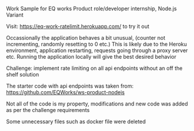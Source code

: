 Work Sample for EQ works Product role/developer internship, Node.js Variant

Visit: https://eq-work-ratelimit.herokuapp.com/ to try it out

Occassionally the application behaves a bit unusual, (counter not incrementing, randomly resetting to 0 etc.) This is likely due to the Heroku environment, application restarting, requests going through a proxy server etc. Running the application locally will give the best desired behavior

Challenge: implement rate limiting on all api endpoints without an off the shelf solution

The starter code with api endpoints was taken from: https://github.com/EQWorks/ws-product-nodejs 

Not all of the code is my property, modifications and new code was added as per the challenge requirements

Some unnecessary files such as docker file were deleted
